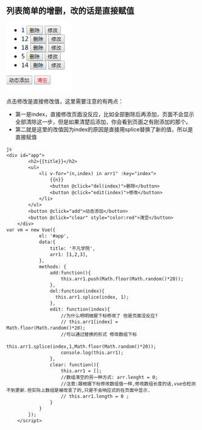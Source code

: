 ## 列表简单的增删，改的话是直接赋值

![实景图](../img/1.png)

点击修改是直接修改值，这里需要注意的有两点：
+ 第一是index，直接修改页面没反应，比如全部删除后再添加，页面不会显示全部清除这一步，但是如果清楚后添加，你会看到页面之有刚添加的那个。
+  第二就是这里的改值因为index的原因是直接用splice替换了新的值，所以是直接赋值

```
js
<div id="app">
		<h2>{{title}}</h2>
		<ul>
			<li v-for="(n,index) in arr1" :key="index">
				{{n}}   
				<button @click="del(index)">删除</button>
				<button @click="edit(index)">修改</button>
			</li>
		</ul>
		<button @click="add">动态添加</button>
		<button @click="clear" style="color:red">清空</button>
	</div>
var vm = new Vue({
			el: '#app',
			data:{
				title: '不凡学院',
				arr1: [1,2,3],
			},
			methods: {
				add:function(){
					this.arr1.push(Math.floor(Math.random()*20));
				},
				del:function(index){
				  this.arr1.splice(index, 1);
				},
				edit: function(index){
					//为什么明明根据下标修改了 但是页面没反应?
					// this.arr1[index] = Math.floor(Math.random()*20);
					//可以通过替换的形式 修改数组下标 
					this.arr1.splice(index,1,Math.floor(Math.random()*20));
					console.log(this.arr1);
				},
				clear: function(){
					this.arr1 = [];
					//数组清空的另一种方式: arr.lenght = 0;
					//注意:跟根据下标修改数组值一样,修改数组长度的话,vue也检测不到更新.但实际上数组是被改变了的,只是不会响应式的在页面中显示.
					// this.arr1.length = 0 ;
				}
			}
		});
	</script>
```